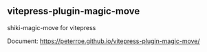 ## vitepress-plugin-magic-move

shiki-magic-move for vitepress

Document: https://peterroe.github.io/vitepress-plugin-magic-move/
